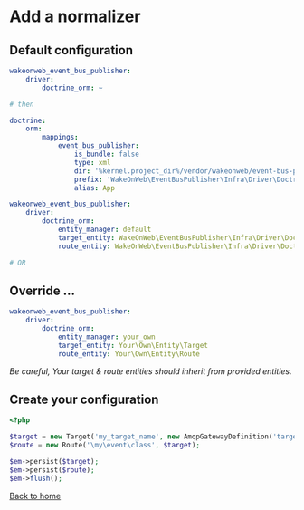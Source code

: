 # Add a normalizer


## Default configuration

```yaml
wakeonweb_event_bus_publisher:
    driver:
        doctrine_orm: ~

# then

doctrine:
    orm:
        mappings:
            event_bus_publisher:
                is_bundle: false
                type: xml
                dir: '%kernel.project_dir%/vendor/wakeonweb/event-bus-publisher/src/Infra/Driver/DoctrineORM/Resources/entity'
                prefix: 'WakeOnWeb\EventBusPublisher\Infra\Driver\DoctrineORM\Entity'
                alias: App

wakeonweb_event_bus_publisher:
    driver:
        doctrine_orm:
            entity_manager: default
            target_entity: WakeOnWeb\EventBusPublisher\Infra\Driver\DoctrineORM\Entity\Target
            route_entity: WakeOnWeb\EventBusPublisher\Infra\Driver\DoctrineORM\Entity\Route

# OR 
```

## Override  ...

```yaml
wakeonweb_event_bus_publisher:
    driver:
        doctrine_orm:
            entity_manager: your_own
            target_entity: Your\Own\Entity\Target
            route_entity: Your\Own\Entity\Route
```

*Be careful, Your target & route entities should inherit from provided entities.*

## Create your configuration

```php
<?php

$target = new Target('my_target_name', new AmqpGatewayDefinition('target_queue'), 'array');
$route = new Route('\my\event\class', $target);

$em->persist($target);
$em->persist($route);
$em->flush();
```


[Back to home](../README.md)
